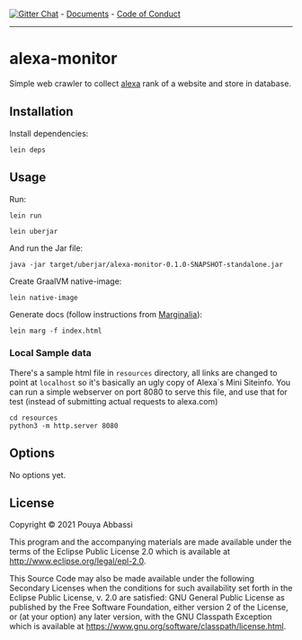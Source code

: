 [![Gitter Chat](https://badges.gitter.im/pouyacode/alexa-monitor.svg)](https://gitter.im/pouyacode/alexa-monitor?utm_source=badge&utm_medium=badge&utm_campaign=pr-badge) - [Documents](https://alexa-monitor.pouyacode.net) - [Code of Conduct](https://github.com/pouyacode/alexa-monitor/blob/master/CODE_OF_CONDUCT.md)

---
# alexa-monitor

Simple web crawler to collect [alexa](alexa.com) rank of a website and store in database.


## Installation

Install dependencies:
```
lein deps
```


## Usage

Run:
```
lein run
```

```
lein uberjar
```

And run the Jar file:
```
java -jar target/uberjar/alexa-monitor-0.1.0-SNAPSHOT-standalone.jar
```

Create GraalVM native-image:
```
lein native-image
```

Generate docs (follow instructions from [Marginalia](https://github.com/gdeer81/lein-marginalia)):
```
lein marg -f index.html
```


### Local Sample data
There's a sample html file in `resources` directory, all links are changed to point at `localhost` so it's basically an ugly copy of Alexa`s Mini Siteinfo. You can run a simple webserver on port 8080 to serve this file, and use that for test (instead of submitting actual requests to alexa.com)
```
cd resources
python3 -m http.server 8080
```


## Options

No options yet.


## License

Copyright © 2021 Pouya Abbassi

This program and the accompanying materials are made available under the
terms of the Eclipse Public License 2.0 which is available at
http://www.eclipse.org/legal/epl-2.0.

This Source Code may also be made available under the following Secondary
Licenses when the conditions for such availability set forth in the Eclipse
Public License, v. 2.0 are satisfied: GNU General Public License as published by
the Free Software Foundation, either version 2 of the License, or (at your
option) any later version, with the GNU Classpath Exception which is available
at https://www.gnu.org/software/classpath/license.html.
